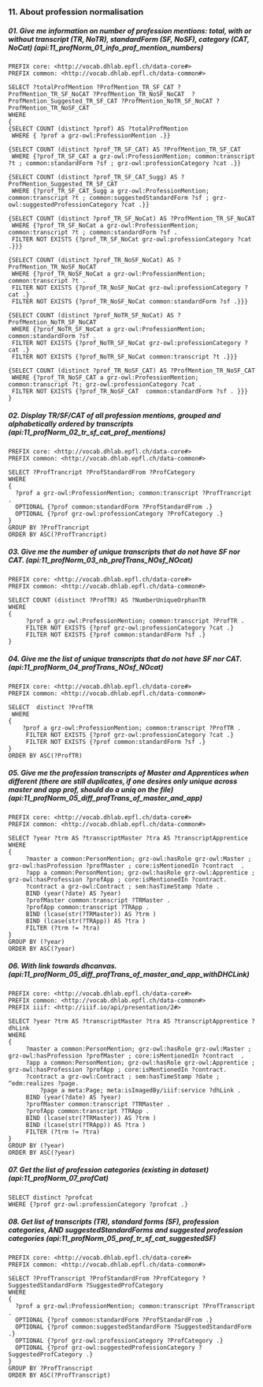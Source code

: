 ### 11. About profession normalisation

##### 01. Give me information on number of profession mentions: total, with or without transcript (TR, NoTR), standardForm (SF, NoSF), category (CAT, NoCat) (api:11_profNorm_01_info_prof_mention_numbers)
```sparql
PREFIX core: <http://vocab.dhlab.epfl.ch/data-core#>
PREFIX common: <http://vocab.dhlab.epfl.ch/data-common#>
 
SELECT ?totalProfMention ?ProfMention_TR_SF_CAT ?ProfMention_TR_SF_NoCAT ?ProfMention_TR_NoSF_NoCAT  ?ProfMention_Suggested_TR_SF_CAT ?ProfMention_NoTR_SF_NoCAT ?ProfMention_TR_NoSF_CAT
WHERE 
{ 
{SELECT COUNT (distinct ?prof) AS ?totalProfMention 
 WHERE { ?prof a grz-owl:ProfessionMention .}}

{SELECT COUNT (distinct ?prof_TR_SF_CAT) AS ?ProfMention_TR_SF_CAT
 WHERE {?prof_TR_SF_CAT a grz-owl:ProfessionMention; common:transcript ?t ; common:standardForm ?sf ; grz-owl:professionCategory ?cat .}}

{SELECT COUNT (distinct ?prof_TR_SF_CAT_Sugg) AS ?ProfMention_Suggested_TR_SF_CAT
 WHERE {?prof_TR_SF_CAT_Sugg a grz-owl:ProfessionMention; common:transcript ?t ; common:suggestedStandardForm ?sf ; grz-owl:suggestedProfessionCategory ?cat .}}

{SELECT COUNT (distinct ?prof_TR_SF_NoCat) AS ?ProfMention_TR_SF_NoCAT
 WHERE {?prof_TR_SF_NoCat a grz-owl:ProfessionMention; common:transcript ?t ; common:standardForm ?sf .
 FILTER NOT EXISTS {?prof_TR_SF_NoCat grz-owl:professionCategory ?cat .}}}

{SELECT COUNT (distinct ?prof_TR_NoSF_NoCat) AS ?ProfMention_TR_NoSF_NoCAT
 WHERE {?prof_TR_NoSF_NoCat a grz-owl:ProfessionMention; common:transcript ?t .
 FILTER NOT EXISTS {?prof_TR_NoSF_NoCat grz-owl:professionCategory ?cat .}
 FILTER NOT EXISTS {?prof_TR_NoSF_NoCat common:standardForm ?sf .}}}

{SELECT COUNT (distinct ?prof_NoTR_SF_NoCat) AS ?ProfMention_NoTR_SF_NoCAT
 WHERE {?prof_NoTR_SF_NoCat a grz-owl:ProfessionMention; common:standardForm ?sf .
 FILTER NOT EXISTS {?prof_NoTR_SF_NoCat grz-owl:professionCategory ?cat .} 
 FILTER NOT EXISTS {?prof_NoTR_SF_NoCat common:transcript ?t .}}}

{SELECT COUNT (distinct ?prof_TR_NoSF_CAT) AS ?ProfMention_TR_NoSF_CAT
 WHERE {?prof_TR_NoSF_CAT a grz-owl:ProfessionMention; common:transcript ?t; grz-owl:professionCategory ?cat .
 FILTER NOT EXISTS {?prof_TR_NoSF_CAT  common:standardForm ?sf . }}}
}
```

##### 02. Display TR/SF/CAT of all profession mentions, grouped and alphabetically ordered by transcripts (api:11_profNorm_02_tr_sf_cat_prof_mentions)
```sparql
PREFIX core: <http://vocab.dhlab.epfl.ch/data-core#>
PREFIX common: <http://vocab.dhlab.epfl.ch/data-common#>

SELECT ?ProfTrancript ?ProfStandardFrom ?ProfCategory
WHERE 
{
  ?prof a grz-owl:ProfessionMention; common:transcript ?ProfTrancript .
  OPTIONAL {?prof common:standardForm ?ProfStandardFrom .}
  OPTIONAL {?prof grz-owl:professionCategory ?ProfCategory .}
}
GROUP BY ?ProfTrancript
ORDER BY ASC(?ProfTrancript)
```

##### 03. Give me the number of unique transcripts that do not have SF nor CAT. (api:11_profNorm_03_nb_profTrans_NOsf_NOcat)
```sparql
PREFIX core: <http://vocab.dhlab.epfl.ch/data-core#>
PREFIX common: <http://vocab.dhlab.epfl.ch/data-common#>

SELECT COUNT (distinct ?ProfTR) AS ?NumberUniqueOrphanTR
WHERE
{
	 ?prof a grz-owl:ProfessionMention; common:transcript ?ProfTR .
	 FILTER NOT EXISTS {?prof grz-owl:professionCategory ?cat .}
	 FILTER NOT EXISTS {?prof common:standardForm ?sf .}
}
```

##### 04. Give me the list of unique transcripts that do not have SF nor CAT. (api:11_profNorm_04_profTrans_NOsf_NOcat)
```sparql
PREFIX core: <http://vocab.dhlab.epfl.ch/data-core#>
PREFIX common: <http://vocab.dhlab.epfl.ch/data-common#>

SELECT  distinct ?ProfTR
 WHERE 
{
	?prof a grz-owl:ProfessionMention; common:transcript ?ProfTR .
	 FILTER NOT EXISTS {?prof grz-owl:professionCategory ?cat .}
	 FILTER NOT EXISTS {?prof common:standardForm ?sf .}
}
ORDER BY ASC(?ProfTR)
```

##### 05. Give me the profession transcripts of Master and Apprentices when different (there are still duplicates, if one desires only unique across master and app prof,  should do a uniq on the file) (api:11_profNorm_05_diff_profTrans_of_master_and_app)
``` sparql
PREFIX core: <http://vocab.dhlab.epfl.ch/data-core#>
PREFIX common: <http://vocab.dhlab.epfl.ch/data-common#>
 
SELECT ?year ?trm AS ?transcriptMaster ?tra AS ?transcriptApprentice
WHERE
{
	 ?master a common:PersonMention; grz-owl:hasRole grz-owl:Master ; grz-owl:hasProfession ?profMaster ; core:isMentionedIn ?contract  . 
	 ?app a common:PersonMention; grz-owl:hasRole grz-owl:Apprentice ; grz-owl:hasProfession ?profApp ; core:isMentionedIn ?contract.  
	 ?contract a grz-owl:Contract ; sem:hasTimeStamp ?date .
	 BIND (year(?date) AS ?year)
	 ?profMaster common:transcript ?TRMaster .
	 ?profApp common:transcript ?TRApp .
	 BIND (lcase(str(?TRMaster)) AS ?trm )
	 BIND (lcase(str(?TRApp)) AS ?tra )
	 FILTER (?trm != ?tra)
}
GROUP BY (?year)
ORDER BY ASC(?year)
```

##### 06. With link towards dhcanvas. (api:11_profNorm_05_diff_profTrans_of_master_and_app_withDHCLink)

``` sparql
PREFIX core: <http://vocab.dhlab.epfl.ch/data-core#>
PREFIX common: <http://vocab.dhlab.epfl.ch/data-common#>
PREFIX iiif: <http://iiif.io/api/presentation/2#>
 
SELECT ?year ?trm AS ?transcriptMaster ?tra AS ?transcriptApprentice ?dhLink
WHERE
{
	 ?master a common:PersonMention; grz-owl:hasRole grz-owl:Master ; grz-owl:hasProfession ?profMaster ; core:isMentionedIn ?contract  . 
	 ?app a common:PersonMention; grz-owl:hasRole grz-owl:Apprentice ; grz-owl:hasProfession ?profApp ; core:isMentionedIn ?contract.  
	 ?contract a grz-owl:Contract ; sem:hasTimeStamp ?date ; ^edm:realizes ?page.
         ?page a meta:Page; meta:isImagedBy/iiif:service ?dhLink .
	 BIND (year(?date) AS ?year)
	 ?profMaster common:transcript ?TRMaster .
	 ?profApp common:transcript ?TRApp .
	 BIND (lcase(str(?TRMaster)) AS ?trm )
	 BIND (lcase(str(?TRApp)) AS ?tra )
	 FILTER (?trm != ?tra)
}
GROUP BY (?year)
ORDER BY ASC(?year)
```

##### 07. Get the list of profession categories (existing in dataset) (api:11_profNorm_07_profCat)
```sparql
SELECT distinct ?profcat
WHERE {?prof grz-owl:professionCategory ?profcat .}
```

##### 08. Get list of transcripts (TR), standard forms (SF), profession categories, AND suggestedStandardForms and suggested profession categories (api:11_profNorm_05_prof_tr_sf_cat_suggestedSF)
``` sparql
PREFIX core: <http://vocab.dhlab.epfl.ch/data-core#>
PREFIX common: <http://vocab.dhlab.epfl.ch/data-common#>

SELECT ?ProfTranscript ?ProfStandardFrom ?ProfCategory ?SuggestedStandardForm ?SuggestedProfCategory
WHERE 
{
  ?prof a grz-owl:ProfessionMention; common:transcript ?ProfTranscript .
  OPTIONAL {?prof common:standardForm ?ProfStandardFrom .}
  OPTIONAL {?prof common:suggestedStandardForm ?SuggestedStandardForm .}
  OPTIONAL {?prof grz-owl:professionCategory ?ProfCategory .}
  OPTIONAL {?prof grz-owl:suggestedProfessionCategory ?SuggestedProfCategory .}
}
GROUP BY ?ProfTranscript
ORDER BY ASC(?ProfTranscript)
```
